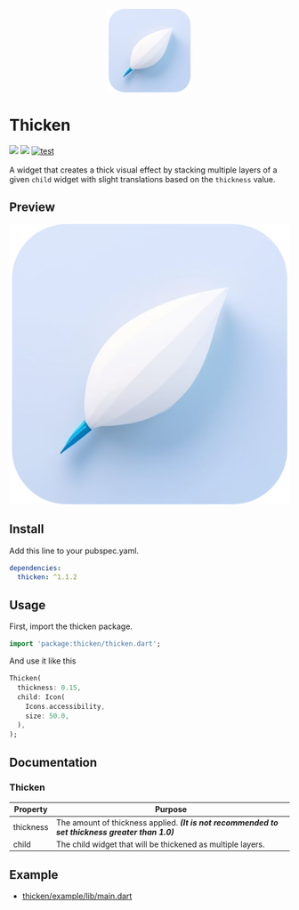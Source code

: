 <p align="center">
  <img src="https://github.com/Nialixus/thicken/blob/38cfe510ce50ec40b4dd2ed7fada365bf16f89d0/logo.png" alt="Thicken Logo" width="150">
</p>

# Thicken

<a href='https://pub.dev/packages/thicken'><img src='https://img.shields.io/pub/v/thicken.svg?logo=flutter&color=blue&style=flat-square'/></a>
<a href="https://codecov.io/gh/Nialixus/thicken"><img src="https://codecov.io/gh/Nialixus/thicken/graph/badge.svg?token=T66X1R33QE"/></a>
<a href="https://github.com/Nialixus/thicken/actions"><img src="https://github.com/Nialixus/thicken/actions/workflows/test_coverage.yaml/badge.svg" alt="test"/></a>
\
\
A widget that creates a thick visual effect by stacking multiple layers of a given `child` widget with slight translations based on the `thickness` value.

## Preview
<img src="https://raw.githubusercontent.com/Nialixus/thicken/refs/heads/main/logo.png" alt="Thicken Preview" width="1280">


## Install

Add this line to your pubspec.yaml.

```yaml
dependencies:
  thicken: ^1.1.2
```

## Usage

First, import the thicken package.

```dart
import 'package:thicken/thicken.dart';
```

And use it like this

```dart
Thicken(
  thickness: 0.15,
  child: Icon(
    Icons.accessibility,
    size: 50.0,
  ),
);
```

## Documentation

### Thicken

| Property           | Purpose                                                                                                           |
| ------------------ | ----------------------------------------------------------------------------------------------------------------- |
| thickness          | The amount of thickness applied. _**(It is not recommended to set thickness greater than 1.0)**_                  |
| child              | The child widget that will be thickened as multiple layers.                                                       |

## Example

- <a href="https://github.com/Nialixus/thicken/blob/master/example/lib/main.dart">thicken/example/lib/main.dart</a>
